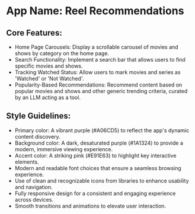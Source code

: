 # **App Name**: Reel Recommendations

## Core Features:

- Home Page Carousels: Display a scrollable carousel of movies and shows by category on the home page.
- Search Functionality: Implement a search bar that allows users to find specific movies and shows.
- Tracking Watched Status: Allow users to mark movies and series as 'Watched' or 'Not Watched'.
- Popularity-Based Recommendations: Recommend content based on popular movies and shows and other generic trending criteria, curated by an LLM acting as a tool.

## Style Guidelines:

- Primary color: A vibrant purple (#A06CD5) to reflect the app's dynamic content discovery.
- Background color: A dark, desaturated purple (#1A1324) to provide a modern, immersive viewing experience.
- Accent color: A striking pink (#E91E63) to highlight key interactive elements.
- Modern and readable font choices that ensure a seamless browsing experience.
- Use of clean and recognizable icons from libraries to enhance usability and navigation.
- Fully responsive design for a consistent and engaging experience across devices.
- Smooth transitions and animations to elevate user interaction.